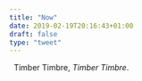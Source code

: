 ```yaml
---
title: "Now"
date: 2019-02-19T20:16:43+01:00
draft: false
type: "tweet"
---
```

<a href="https://itunes.apple.com/fr/album/timber-timbre-bonus-version/392015161" type="application/rss+xml" class="iconfont icon-music" title="rss"></a> &nbsp; Timber Timbre, *Timber Timbre*.


